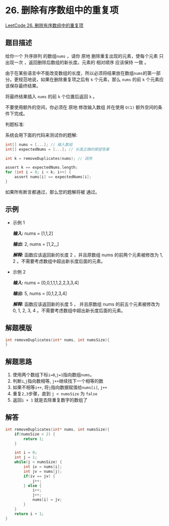 # 26. 删除有序数组中的重复项

[LeetCode 26. 删除有序数组中的重复项](https://leetcode-cn.com/problems/remove-duplicates-from-sorted-array/)

## 题目描述

给你一个 升序排列 的数组`nums` ，请你 原地 删除重复出现的元素，使每个元素 只出现一次 ，返回删除后数组的新长度。元素的 相对顺序 应该保持 一致 。

由于在某些语言中不能改变数组的长度，所以必须将结果放在数组`nums`的第一部分。更规范地说，如果在删除重复项之后有 `k` 个元素，那么 `nums` 的前 `k` 个元素应该保存最终结果。

将最终结果插入 `nums` 的前 `k` 个位置后返回 `k` 。

不要使用额外的空间，你必须在 原地 修改输入数组 并在使用 `O(1)` 额外空间的条件下完成。

判题标准:

系统会用下面的代码来测试你的题解:

```c
int[] nums = [...]; // 输入数组
int[] expectedNums = [...]; // 长度正确的期望答案

int k = removeDuplicates(nums); // 调用

assert k == expectedNums.length;
for (int i = 0; i < k; i++) {
    assert nums[i] == expectedNums[i];
}
```
如果所有断言都通过，那么您的题解将被 通过。


## 示例

- 示例 1

  **_输入:_** nums = [1,1,2]

  **_输出:_** 2, nums = [1,2,_]

  **_解释:_** 函数应该返回新的长度 2 ，并且原数组 nums 的前两个元素被修改为 1, 2 。不需要考虑数组中超出新长度后面的元素。 

- 示例 2

  **_输入:_** nums = [0,0,1,1,1,2,2,3,3,4]

  **_输出:_** 5, nums = [0,1,2,3,4]

  **_解释:_** 函数应该返回新的长度 5 ， 并且原数组 nums 的前五个元素被修改为 0, 1, 2, 3, 4 。不需要考虑数组中超出新长度后面的元素。

## 解题模版

```c
int removeDuplicates(int* nums, int numsSize){
}
```

## 解题思路

1. 使用两个数组下标`i=0`,`j=1`指向数组`nums`。
2. 判断`i`,`j`指向数相等, `j++`继续找下一个相等的数 
3. 如果不相等`i++`, 将`j`指向数据赋值给`nums[i]`, `j++`
4. 重复`2,3`步骤，直到 `j < numsSize` 为 `false`
5. 返回`i + 1` 就是去除重复数字的数组了

## 解答

```c
int removeDuplicates(int* nums, int numsSize){
    if(numsSize < 2) {
        return 1;
    }

    int i = 0;
    int j = 1;
    while(j < numsSize) {
        int iv = nums[i];
        int jv = nums[j];
        if(iv == jv) {
            j++;
        } else {
            i++;
            j++;
            nums[i] = jv;
        }
    }
    return i + 1;
}
```
